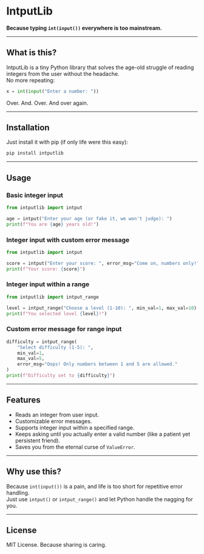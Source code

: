 # IntputLib

**Because typing `int(input())` everywhere is too mainstream.**

---

## What is this?

IntputLib is a tiny Python library that solves the age-old struggle of reading integers from the user without the headache.  
No more repeating:

```python
x = int(input("Enter a number: "))
```

Over. And. Over. And over again.

---

## Installation

Just install it with pip (if only life were this easy):

```bash
pip install intputlib
```

---

## Usage

### Basic integer input

```python
from intputlib import intput

age = intput("Enter your age (or fake it, we won't judge): ")
print(f"You are {age} years old!")
```

### Integer input with custom error message

```python
from intputlib import intput

score = intput("Enter your score: ", error_msg="Come on, numbers only!")
print(f"Your score: {score}")
```

### Integer input within a range

```python
from intputlib import intput_range

level = intput_range("Choose a level (1-10): ", min_val=1, max_val=10)
print(f"You selected level {level}!")
```

### Custom error message for range input

```python
difficulty = intput_range(
    "Select difficulty (1-5): ",
    min_val=1,
    max_val=5,
    error_msg="Oops! Only numbers between 1 and 5 are allowed."
)
print(f"Difficulty set to {difficulty}")
```

---

## Features

- Reads an integer from user input.
- Customizable error messages.
- Supports integer input within a specified range.
- Keeps asking until you actually enter a valid number (like a patient yet persistent friend).
- Saves you from the eternal curse of `ValueError`.

---

## Why use this?

Because `int(input())` is a pain, and life is too short for repetitive error handling.  
Just use `intput()` or `intput_range()` and let Python handle the nagging for you.

---

## License

MIT License. Because sharing is caring.

